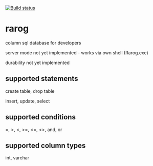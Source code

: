 [![Build status](https://ci.appveyor.com/api/projects/status/c040s6utdqj5fkj7?svg=true)](https://ci.appveyor.com/project/neyrox/rarog)
# rarog
column sql database for developers

server mode not yet implemented - works via own shell (Rarog.exe)

durability not yet implemented

## supported statements
create table, drop table

insert, update, select

## supported conditions
=, >, <, >=, <=, <>, and, or

## supported column types
int, varchar


